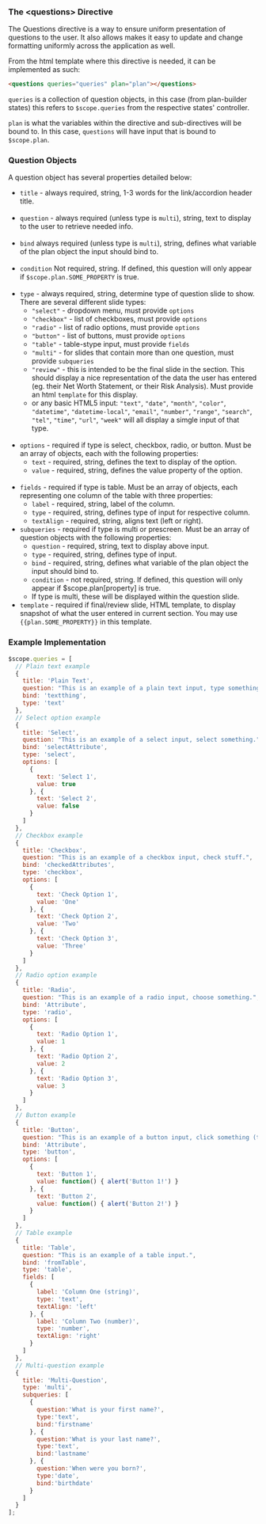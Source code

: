 ### The &lt;questions> Directive

The Questions directive is a way to ensure uniform presentation of questions to the user. It also allows makes it easy to update and change formatting uniformly across the application as well.

From the html template where this directive is needed, it can be implemented as such:

```html
<questions queries="queries" plan="plan"></questions>
```

<code>queries</code> is a collection of question objects, in this case (from plan-builder states) this refers to <code>$scope.queries</code> from the respective states' controller.

<code>plan</code> is what the variables within the directive and sub-directives will be bound to. In this case, <code>questions</code> will have input that is bound to <code>$scope.plan</code>.


### Question Objects

A question object has several properties detailed below:
* <code>title</code> - always required, string, 1-3 words for the link/accordion header title.
<br><br>
* <code>question</code> - always required (unless type is <code>multi</code>), string, text to display to the user to retrieve needed info.
<br><br>
* <code>bind</code> always required (unless type is <code>multi</code>), string, defines what variable of the plan object the input should bind to.
<br><br>
* <code>condition</code> Not required, string. If defined, this question will only appear if <code>$scope.plan.SOME_PROPERTY</code> is true.
<br><br>
* <code>type</code> - always required, string, determine type of question slide to show. There are several different slide types:
  - <code>"select"</code> - dropdown menu, must provide <code>options</code>
  - <code>"checkbox"</code> - list of checkboxes, must provide <code>options</code>
  - <code>"radio"</code> - list of radio options, must provide <code>options</code>
  - <code>"button"</code> - list of buttons, must provide <code>options</code>
  - <code>"table"</code> - table-stype input, must provide <code>fields</code>
  - <code>"multi"</code> - for slides that contain more than one question, must provide <code>subqueries</code>
  - <code>"review"</code> - this is intended to be the final slide in the section. This should display a nice representation of the data the user has entered (eg. their Net Worth Statement, or their Risk Analysis). Must provide an html <code>template</code> for this display.
  - or any basic HTML5 input: <code>"text"</code>, <code>"date"</code>, <code>"month"</code>, <code>"color"</code>, <code>"datetime"</code>, <code>"datetime-local"</code>, <code>"email"</code>, <code>"number"</code>, <code>"range"</code>, <code>"search"</code>, <code>"tel"</code>, <code>"time"</code>, <code>"url"</code>, <code>"week"</code> will all display a simgle input of that type.
<br><br>
* <code>options</code> - required if type is select, checkbox, radio, or button. Must be an array of objects, each with the following properties:
  - <code>text</code> - required, string, defines the text to display of the option.
  - <code>value</code> - required, string, defines the value property of the option.
<br><br>
* <code>fields</code> - required if type is table. Must be an array of objects, each representing one column of the table with three properties:
  - <code>label</code> - required, string, label of the column.
  - <code>type</code> - required, string, defines type of input for respective column.
  - <code>textAlign</code> - required, string, aligns text (left or right).
* <code>subqueries</code> - required if type is multi or prescreen. Must be an array of question objects with the following properties:
  - <code>question</code> - required, string, text to display above input.
  - <code>type</code> - required, string, defines type of input.
  - <code>bind</code> - required, string, defines what variable of the plan object the input should bind to.
  - <code>condition</code> - not required, string. If defined, this question will only appear if $scope.plan[property] is true.
  - If type is multi, these will be displayed within the question slide.
* <code>template</code> - required if final/review slide, HTML template, to display snapshot of what the user entered in current section. You may use <code>{{plan.SOME_PROPERTY}}</code> in this template.


### Example Implementation

```javascript
$scope.queries = [
  // Plain text example
  {
    title: 'Plain Text',
    question: "This is an example of a plain text input, type something in.",
    bind: 'textthing',
    type: 'text'
  },
  // Select option example
  {
    title: 'Select',
    question: "This is an example of a select input, select something.",
    bind: 'selectAttribute',
    type: 'select',
    options: [
      {
        text: 'Select 1',
        value: true
      }, {
        text: 'Select 2',
        value: false
      }
    ]
  },
  // Checkbox example
  {
    title: 'Checkbox',
    question: "This is an example of a checkbox input, check stuff.",
    bind: 'checkedAttributes',
    type: 'checkbox',
    options: [
      {
        text: 'Check Option 1',
        value: 'One'
      }, {
        text: 'Check Option 2',
        value: 'Two'
      }, {
        text: 'Check Option 3',
        value: 'Three'
      }
    ]
  },
  // Radio option example
  {
    title: 'Radio',
    question: "This is an example of a radio input, choose something.",
    bind: 'Attribute',
    type: 'radio',
    options: [
      {
        text: 'Radio Option 1',
        value: 1
      }, {
        text: 'Radio Option 2',
        value: 2
      }, {
        text: 'Radio Option 3',
        value: 3
      }
    ]
  },
  // Button example
  {
    title: 'Button',
    question: "This is an example of a button input, click something (the buttons don't do anything yet).",
    bind: 'Attribute',
    type: 'button',
    options: [
      {
        text: 'Button 1',
        value: function() { alert('Button 1!') }
      }, {
        text: 'Button 2',
        value: function() { alert('Button 2!') }
      }
    ]
  },
  // Table example
  {
    title: 'Table',
    question: "This is an example of a table input.",
    bind: 'fromTable',
    type: 'table',
    fields: [
      {
        label: 'Column One (string)',
        type: 'text',
        textAlign: 'left'
      }, {
        label: 'Column Two (number)',
        type: 'number',
        textAlign: 'right'
      }
    ]
  },
  // Multi-question example
  {
    title: 'Multi-Question',
    type: 'multi',
    subqueries: [
      {
        question:'What is your first name?',
        type:'text',
        bind:'firstname'
      }, {
        question:'What is your last name?',
        type:'text',
        bind:'lastname'
      }, {
        question:'When were you born?',
        type:'date',
        bind:'birthdate'
      }
    ]
  }
];
```
